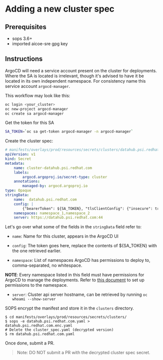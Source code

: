 # Adding a new cluster spec

## Prerequisites

* sops 3.6+
* imported aicoe-sre gpg key

## Instructions

ArgoCD will need a service account present on the cluster for deployments. Where the SA is located is irrelevant, though it's advised to have it be located in its own independent namespace. For consistency name this service account `argocd-manager`.

This workflow may look like this:

```bash
oc login <your_cluster>
oc new-project argocd-manager
oc create sa argocd-manager
```

Get the token for this SA

```bash
SA_TOKEN=`oc sa get-token argocd-manager -n argocd-manager`
```

Create the cluster spec:
```yaml
# manifests/overlays/prod/resources/secrets/clusters/datahub.psi.redhat.com.yaml
apiVersion: v1
kind: Secret
metadata:
    name: cluster-datahub.psi.redhat.com
    labels:
        argocd.argoproj.io/secret-type: cluster
    annotations:
        managed-by: argocd.argoproj.io
type: Opaque
stringData:
    name:  datahub.psi.redhat.com
    config: |
        {"bearerToken": ${SA_TOKEN}, "tlsClientConfig": {"insecure": true}}
    namespaces: namespace_1,namespace_2
    server: https://datahub.psi.redhat.com:44
```

Let's go over what some of the fields in the `stringData` field refer to:

- `name`: Name for this cluster, appears in the ArgoCD UI

- `config`: The token goes here, replace the contents of ${SA_TOKEN} with the one retrieved earlier.

- `namespace`: List of namespaces ArgoCD has permissions to deploy to, comma-separated, no whitespace.

**NOTE**: Every namespace listed in this field must have permissions for ArgoCD to manage the deployments.
Refer to [this document](../give_argocd_access_to_your_project.md) to set up  permissions to the namespace.

- `server`: Cluster api server hostname, can be retrieved by running `oc whoami --show-server`

SOPS encrypt the manifest and store it in the `clusters` directory.
```
$ cd manifests/overlays/prod/resources/secrets/clusters/
$ sops -e datahub.psi.redhat.com.yaml > datahub.psi.redhat.com.enc.yaml
# Delete the cluster_spec.yaml (decrypted version)
$ rm datahub.psi.redhat.com.yaml
```

Once done, submit a PR.

> Note: DO NOT submit a PR with the decrypted cluster spec secret.
